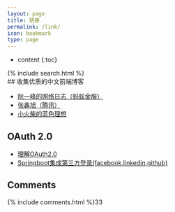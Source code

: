 ```yaml
---
layout: page
title: 链接
permalink: /link/
icon: bookmark
type: page
---
```


* content
{:toc}
<div class="searchBoxIndex">
    {% include search.html %}
</div>
## 收集优质的中文前端博客

* [阮一峰的网络日志（蚂蚁金服）](http://www.ruanyifeng.com/blog/)
* [张鑫旭（腾讯）](http://www.zhangxinxu.com/wordpress/)
* [小火柴的蓝色理想](http://www.cnblogs.com/xiaohuochai/)

## OAuth 2.0

* [理解OAuth2.0](http://www.ruanyifeng.com/blog/2014/05/oauth_2_0.html)
* [Springboot集成第三方登录(facebook,linkedin,github)](https://blog.csdn.net/iverson2010112228/article/details/53673132)





## Comments

{% include comments.html %}33


